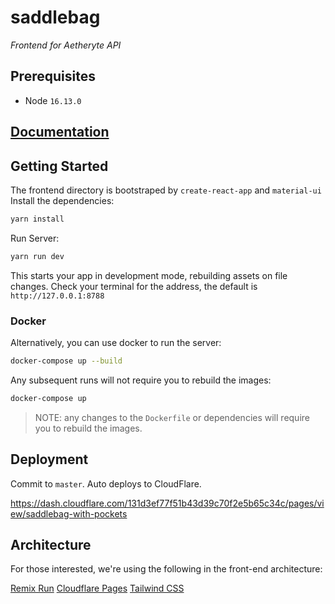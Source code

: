 # saddlebag

_Frontend for Aetheryte API_

## Prerequisites

- Node `16.13.0`

## [Documentation](docs/INDEX.md)

## Getting Started

The frontend directory is bootstraped by `create-react-app` and `material-ui`
Install the dependencies:

```bash
yarn install
```

Run Server:

```bash
yarn run dev
```

This starts your app in development mode, rebuilding assets on file changes.
Check your terminal for the address, the default is `http://127.0.0.1:8788`

### Docker

Alternatively, you can use docker to run the server:

```bash
docker-compose up --build
```

Any subsequent runs will not require you to rebuild the images:

```bash
docker-compose up
```

> NOTE: any changes to the `Dockerfile` or dependencies will require you to rebuild the images.

## Deployment

Commit to `master`. Auto deploys to CloudFlare.

https://dash.cloudflare.com/131d3ef77f51b43d39c70f2e5b65c34c/pages/view/saddlebag-with-pockets

## Architecture

For those interested, we're using the following in the front-end architecture:

[Remix Run](https://remix.run/)
[Cloudflare Pages](https://pages.cloudflare.com/)
[Tailwind CSS](https://tailwindcss.com/)
